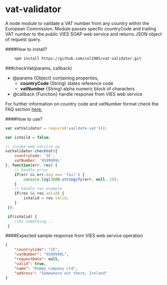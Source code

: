 vat-validator
====

A node module to vaildate a VAT number from any country within the European Commission. Module passes specfic countryCode and trailing VAT number to the public VIES SOAP web service and returns JSON object of request query.

####How to install?
```bash
    npm install https://github.com/col1985/vat-validator.git
``` 
###checkVat(params, callback)
    
+ @params {Object} containing properties, 
    + **countryCode** {String} states reference code  
    + **vatNumber** {String} alpha numeric block of characters
+ @callback {Function} handle response from VIES web service

For further information on country code and vatNumber format check the FAQ section [here.](http://ec.europa.eu/taxation_customs/vies/faq.html)

####How to use?

```javascript
var vatValidator = require('vaildate-vat')();

var isVaild = false;

// invoke web service op
vatValidator.checkVat({
    countryCode: 'IE',
    vatNumber: '9S99999L'
}, function(err, res) {
    // handle error
    if(err && err.msg === 'fail') {
        console.log(JSON.stringify(err, null, 2));
    }
    // handle res example
    if(res && res.valid) {
        isValid = res.valid;
    }    
 });

 if(isValid) {
    //Do something...
 }
```

####Expected sample response from VIES web service operation

```json
{
    "countryCode": "IE",
    "vatNumber": "9S99999L",
    "requestDate": null,
    "valid": true,
    "name": "Dummy Company Ltd",
    "address": "Somewhere out there, Ireland"
}
```